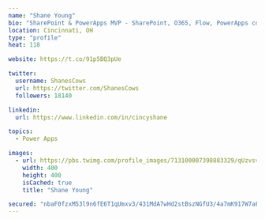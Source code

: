```yaml
---
name: "Shane Young"
bio: "SharePoint & PowerApps MVP - SharePoint, O365, Flow, PowerApps consulting? @PowerApps911 | Pure Snark? You found it."
location: Cincinnati, OH
type: "profile"
heat: 118

website: https://t.co/91p5BQ3pUe

twitter:
  username: ShanesCows
  url: https://twitter.com/ShanesCows
  followers: 18140

linkedin:
  url: https://www.linkedin.com/in/cincyshane

topics:
  - Power Apps

images:
  - url: https://pbs.twimg.com/profile_images/713100007398883329/qUzvsvQ3_400x400.jpg
    width: 400
    height: 400
    isCached: true
    title: "Shane Young"

secured: "nbaF0fzxM53l9n6fE6T1qUmxv3/431MdA7wHd2stBszNGfU3/4a7mK917W7aFM00TqAF/SNMVgAuGbs9T4pXVLIupZ2+12AAIrUuhbNA8hXMnBUdTJQWXBWgIurJyG4LK3uivZPOTYDKEoOqeNSQ6fzdXbcgn7QEOkRVbbGWH8KKHdcs8urhkdhxdQHdY4yw8rYYFS+BALGfdFjVJleivkLrDox3H4+ixvtj0c8PlW2xfIhn1uLSycQ4NjCLO5SFJkpse4qw9YzpEa23XwGCdobh20qZ+hpnnw3uW92dzXGNGy9OCLrK2RFY75COu8i+64PNcvrav3OPDD+Hb2uvdwS/7whK4cif8skOxvshu9HmYUxkRV22L3KAscf3ofr5V8z85jGYz/SEFDT+2aK130ONMStDtX/YGh/ojEWTc5Q=;/4W8ovk879dFyQOttENOWA=="
---
```


